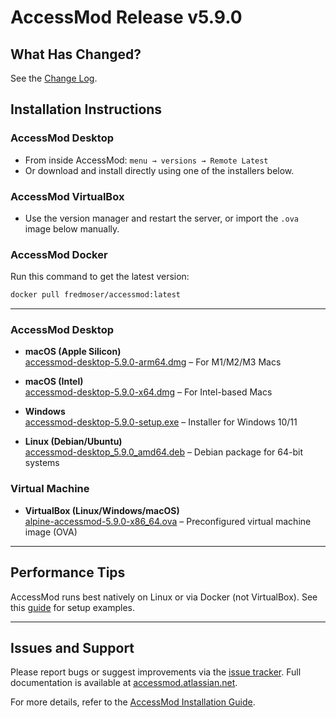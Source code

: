 #  AccessMod Release v5.9.0

##  What Has Changed?

See the [Change Log](https://github.com/unige-geohealth/accessmod/blob/main/changes.md).

##  Installation Instructions

###  AccessMod Desktop

* From inside AccessMod: `menu → versions → Remote Latest`
* Or download and install directly using one of the installers below.

###  AccessMod VirtualBox

* Use the version manager and restart the server, or import the `.ova` image below manually.

###  AccessMod Docker

Run this command to get the latest version:

```bash
docker pull fredmoser/accessmod:latest
```

---

### AccessMod Desktop

- **macOS (Apple Silicon)**  
  [accessmod-desktop-5.9.0-arm64.dmg](https://github.com/unige-geohealth/accessmod/releases/download/5.9.0/accessmod-desktop-5.9.0-arm64.dmg) – For M1/M2/M3 Macs

- **macOS (Intel)**  
  [accessmod-desktop-5.9.0-x64.dmg](https://github.com/unige-geohealth/accessmod/releases/download/5.9.0/accessmod-desktop-5.9.0-x64.dmg) – For Intel-based Macs

- **Windows**  
  [accessmod-desktop-5.9.0-setup.exe](https://github.com/unige-geohealth/accessmod/releases/download/5.9.0/accessmod-desktop-5.9.0-setup.exe) – Installer for Windows 10/11

- **Linux (Debian/Ubuntu)**  
  [accessmod-desktop_5.9.0_amd64.deb](https://github.com/unige-geohealth/accessmod/releases/download/5.9.0/accessmod-desktop_5.9.0_amd64.deb) – Debian package for 64-bit systems

###  Virtual Machine

- **VirtualBox (Linux/Windows/macOS)**  
  [alpine-accessmod-5.9.0-x86_64.ova](https://github.com/unige-geohealth/accessmod/releases/download/5.9.0/alpine-accessmod-5.9.0-x86_64.ova) – Preconfigured virtual machine image (OVA)


---
##  Performance Tips

AccessMod runs best natively on Linux or via Docker (not VirtualBox). See this [guide](https://github.com/unige-geohealth/accessmod/wiki/Creating-and-using-AccessMod-using-docker-compose) for setup examples.

---

## Issues and Support

Please report bugs or suggest improvements via the [issue tracker](https://github.com/unige-geohealth/accessmod/issues). Full documentation is available at [accessmod.atlassian.net](https://accessmod.atlassian.net).


For more details, refer to the [AccessMod Installation Guide](https://accessmod.atlassian.net/wiki/x/XRFC).
